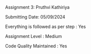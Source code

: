 Assignment 3: Pruthvi Kathiriya

Submitting Date: 05/09/2024

Everything is followed as per step : Yes

Assignment Level : Medium

Code Quality Maintained : Yes
